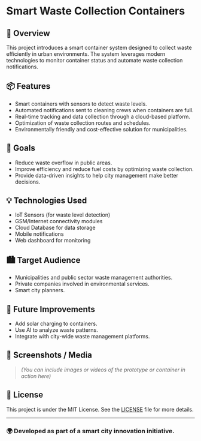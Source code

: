 # Smart Waste Collection Containers

## 🚀 Overview

This project introduces a smart container system designed to collect waste efficiently in urban environments. The system leverages modern technologies to monitor container status and automate waste collection notifications.

## 📦 Features

- Smart containers with sensors to detect waste levels.
- Automated notifications sent to cleaning crews when containers are full.
- Real-time tracking and data collection through a cloud-based platform.
- Optimization of waste collection routes and schedules.
- Environmentally friendly and cost-effective solution for municipalities.

## 🎯 Goals

- Reduce waste overflow in public areas.
- Improve efficiency and reduce fuel costs by optimizing waste collection.
- Provide data-driven insights to help city management make better decisions.

## 💡 Technologies Used

- IoT Sensors (for waste level detection)
- GSM/Internet connectivity modules
- Cloud Database for data storage
- Mobile notifications
- Web dashboard for monitoring

## 🏙️ Target Audience

- Municipalities and public sector waste management authorities.
- Private companies involved in environmental services.
- Smart city planners.

## 📝 Future Improvements

- Add solar charging to containers.
- Use AI to analyze waste patterns.
- Integrate with city-wide waste management platforms.

## 📸 Screenshots / Media
> *(You can include images or videos of the prototype or container in action here)*

## 📄 License

This project is under the MIT License. See the [LICENSE](LICENSE) file for more details.

---

### 🌍 Developed as part of a smart city innovation initiative.

